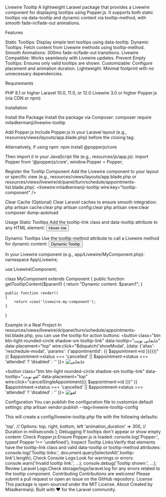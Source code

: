 Livewire Tooltip
A lightweight Laravel package that provides a Livewire component for displaying tooltips using Popper.js. It supports both static tooltips via data-tooltip and dynamic content via tooltip-method, with smooth fade-in/fade-out animations.

Features

Static Tooltips: Display simple text tooltips using data-tooltip.
Dynamic Tooltips: Fetch content from Livewire methods using tooltip-method.
Smooth Animations: 300ms fade-in/fade-out transitions.
Livewire Compatible: Works seamlessly with Livewire updates.
Prevent Empty Tooltips: Ensures only valid tooltips are shown.
Customizable: Configure placement and animation duration.
Lightweight: Minimal footprint with no unnecessary dependencies.


Requirements

PHP 8.1 or higher
Laravel 10.0, 11.0, or 12.0
Livewire 3.0 or higher
Popper.js (via CDN or npm)


Installation

Install the Package
Install the package via Composer:
composer require miladkermanji/livewire-tooltip


Add Popper.js
Include Popper.js in your Laravel layout (e.g., resources/views/layouts/app.blade.php) before the closing </body> tag:
<script src="https://cdn.jsdelivr.net/npm/@popperjs/core@2/dist/umd/popper.min.js"></script>

Alternatively, if using npm:
npm install @popperjs/core

Then import it in your JavaScript file (e.g., resources/js/app.js):
import Popper from '@popperjs/core';
window.Popper = Popper;


Register the Tooltip Component
Add the Livewire component to your layout or specific view (e.g., resources/views/layouts/app.blade.php or resources/views/livewire/dr/panel/turn/schedule/appointments-list.blade.php):
<livewire:miladkermanji-tooltip wire:key="tooltip-component" />


Clear Cache (Optional)
Clear Laravel caches to ensure smooth integration:
php artisan cache:clear
php artisan config:clear
php artisan view:clear
composer dump-autoload




Usage
Static Tooltips
Add the tooltip-link class and data-tooltip attribute to any HTML element:
<button class="tooltip-link" data-tooltip="Cancel appointment" data-placement="top">
    Hover me
</button>

Dynamic Tooltips
Use the tooltip-method attribute to call a Livewire method for dynamic content:
<button class="tooltip-link" tooltip-method="\App\Livewire\MyComponent@getTooltipContent" data-param1="value">
    Dynamic Tooltip
</button>

In your Livewire component (e.g., app/Livewire/MyComponent.php):
namespace App\Livewire;

use Livewire\Component;

class MyComponent extends Component
{
    public function getTooltipContent($param1)
    {
        return "Dynamic content: $param1";
    }

    public function render()
    {
        return view('livewire.my-component');
    }
}

Example in a Real Project
In resources/views/livewire/dr/panel/turn/schedule/appointments-list.blade.php, you can use the tooltip for action buttons:
<button class="btn btn-light rounded-circle shadow-sm tooltip-link"
        data-tooltip="جابجایی نوبت"
        data-placement="top"
        wire:click="$dispatch('showModal', {data: {'alias': 'reschedule-modal', 'params': {'appointmentId': {{ $appointment->id }}}}})"
        {{ $appointment->status === 'cancelled' || $appointment->status === 'attended' ? 'disabled' : '' }}>
    <img src="{{ asset('dr-assets/icons/rescheule-appointment.svg') }}" alt="جابجایی">
</button>

<button class="btn btn-light rounded-circle shadow-sm tooltip-link"
        data-tooltip="لغو نوبت"
        data-placement="top"
        wire:click="cancelSingleAppointment({{ $appointment->id }})"
        {{ $appointment->status === 'cancelled' || $appointment->status === 'attended' ? 'disabled' : '' }}>
    <img src="{{ asset('dr-assets/icons/cancle-appointment.svg') }}" alt="لغو">
</button>


Configuration
You can publish the configuration file to customize default settings:
php artisan vendor:publish --tag=livewire-tooltip-config

This will create a config/livewire-tooltip.php file with the following defaults:
<?php

return [
    'default_placement' => 'top', // Options: top, right, bottom, left
    'animation_duration' => 300,  // Duration in milliseconds
];


Debugging
If tooltips don't appear or show empty content:

Check Popper.js:Ensure Popper.js is loaded:
console.log('Popper:', typeof Popper !== 'undefined');


Inspect Tooltip Links:Verify that elements have the tooltip-link class and valid data-tooltip or tooltip-method attributes:
console.log('Tooltip links:', document.querySelectorAll('.tooltip-link').length);


Check Console Logs:Look for warnings or errors:
console.warn('Invalid tooltip link:', ...);
console.debug('Tooltip shown:', ...);


Review Laravel Logs:Check storage/logs/laravel.log for any errors related to the tooltip component.



Contributing
Contributions are welcome! Please submit a pull request or open an issue on the GitHub repository.

License
This package is open-sourced under the MIT License.

About
Created by Miladkermanji. Built with ❤️ for the Laravel community.
